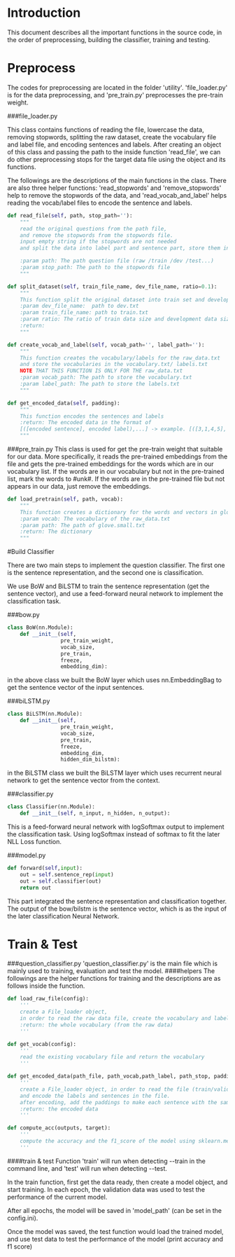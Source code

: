 # Introduction
This document describes all the important functions in the source code, in the order of preprocessing, building the classifier, training and testing.

# Preprocess
The codes for preprocessing are located in the folder 'utility'. 'file_loader.py' is for the data preprocessing, and 'pre_train.py' preprocesses the pre-train weight.

###file_loader.py 

This class contains functions of reading the file, lowercase the data, removing stopwords, splitting the raw dataset, create the vocabulary file and label file, and encoding sentences and labels. After creating an object of this class and passing the path to the inside function 'read_file', we can do other preprocessing stops for the target data file using the object and its functions.

The followings are the descriptions of the main functions in the class. There are also three helper functions: 'read_stopwords' and 'remove_stopwords' help to remove the stopwords of the data, and 'read_vocab_and_label' helps reading the vocab/label files to encode the sentence and labels.

```python
def read_file(self, path, stop_path=''):
    """
    read the original questions from the path file,
    and remove the stopwords from the stopwords file.
    input empty string if the stopwords are not needed
    and split the data into label part and sentence part, store them in the object.

    :param path: The path question file (raw /train /dev /test...)
    :param stop_path: The path to the stopwords file
    """
```

```python
def split_dataset(self, train_file_name, dev_file_name, ratio=0.1):
    """
    This function split the original dataset into train set and development set
    :param dev_file_name:  path to dev.txt
    :param train_file_name: path to train.txt
    :param ratio: The ratio of train data size and development data size
    :return:
    """
```

```python
def create_vocab_and_label(self, vocab_path='', label_path=''):
    """
    This function creates the vocabulary/labels for the raw_data.txt
    and store the vocabularies in the vocabulary.txt/ labels.txt
    NOTE THAT THIS FUNCTION IS ONLY FOR THE raw_data.txt
    :param vocab_path: The path to store the vocabulary.txt
    :param label_path: The path to store the labels.txt
    """
```

```python
def get_encoded_data(self, padding):
    """
    This function encodes the sentences and labels
    :return: The encoded data in the format of
    [([encoded sentence], encoded label),...] -> example. [([3,1,4,5], 2),...]
    """
```

###pre_train.py
This class is used for get the pre-train weight that suitable for our data. More specifically, it reads the pre-trained embeddings from the file and gets the pre-trained embeddings for the words which are in our vocabulary list. If the words are in our vocabulary but not in the pre-trained list, mark the words to #unk#. If the words are in the pre-trained file but not appears in our data, just remove the embeddings.
```python
def load_pretrain(self, path, vocab):
    """
    This function creates a dictionary for the words and vectors in glove.small.txt
    :param vocab: The vocabulary of the raw_data.txt
    :param path: The path of glove.small.txt
    :return: The dictionary
    """
```

#Build Classifier

There are two main steps to implement the question classifier. The first one is the sentence representation, and the second one is classification.

We use BoW and BiLSTM to train the sentence representation (get the sentence vector), and use a feed-forward neural network to implement the classification task.

###bow.py
```python
class BoW(nn.Module):
    def __init__(self,
                 pre_train_weight,
                 vocab_size,
                 pre_train,
                 freeze,
                 embedding_dim):
```

in the above class we built the BoW layer which uses nn.EmbeddingBag to get the sentence vector of the input sentences.

###biLSTM.py
```python
class BiLSTM(nn.Module):
    def __init__(self,
                 pre_train_weight,
                 vocab_size,
                 pre_train,
                 freeze,
                 embedding_dim,
                 hidden_dim_bilstm):
```
in the BiLSTM class we built the BiLSTM layer which uses recurrent neural network to get  the sentence vector from the context.

###classifier.py
```python
class Classifier(nn.Module):
    def __init__(self, n_input, n_hidden, n_output):
```
This is a feed-forward neural network with logSoftmax output to implement the classification task. Using logSoftmax instead of softmax to fit the later NLL Loss function.

###model.py
```python
def forward(self,input):
    out = self.sentence_rep(input)
    out = self.classifier(out)
    return out
```
This part integrated the sentence representation and classification together. The output of the bow/bilstm is the sentence vector, which is as the input of the later classification Neural Network.

# Train & Test
###question_classifier.py
'question_classifier.py' is the main file which is mainly used to training, evaluation and test the model.
####helpers
The followings are the helper functions for training and the descriptions are as follows inside the function.
```python
def load_raw_file(config):
    '''
    create a File_loader object,
    in order to read the raw data file, create the vocabulary and label file, and split the data into train set and validation set.
    :return: the whole vocabulary (from the raw data)
    '''
```

```python
def get_vocab(config):
    '''
    read the existing vocabulary file and return the vocabulary
    '''
```

```python
def get_encoded_data(path_file, path_vocab,path_label, path_stop, padding):
    '''
    create a File_loader object, in order to read the file (train/validation/test..)
    and encode the labels and sentences in the file.
    after encoding, add the paddings to make each sentence with the same length, padding=0.
    :return: the encoded data
    '''
```

```python
def compute_acc(outputs, target):
    '''
    compute the accuracy and the f1_score of the model using sklearn.metrics.
    '''
```

####train & test
Function 'train' will run when detecting --train in the command line, and 'test' will run when detecting --test.

In the train function, first get the data ready, then create a model object, and start training. In each epoch, the validation data was used to test the performance of the current model. 

After all epochs, the model will be saved in 'model_path' (can be set in the config.ini).

Once the model was saved, the test function would load the trained model, and use test data to test the performance of the model (print accuracy and f1 score)
